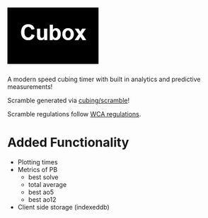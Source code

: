 # ![plot](public/logo.png)

A modern speed cubing timer with built in analytics and predictive measurements!

Scramble generated via [cubing/scramble](https://js.cubing.net/cubing/scramble/#random-scramble)!

Scramble regulations follow [WCA regulations](https://www.worldcubeassociation.org/regulations/#4b3).

# Added Functionality 
- Plotting times
- Metrics of PB 
    - best solve
    - total average
    - best ao5
    - best ao12
- Client side storage (indexeddb)


